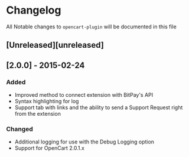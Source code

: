 # Changelog

All Notable changes to `opencart-plugin` will be documented in this file

## [Unreleased][unreleased]

## [2.0.0] - 2015-02-24
### Added
- Improved method to connect extension with BitPay's API
- Syntax highlighting for log
- Support tab with links and the ability to send a Support Request right from the extension

### Changed
- Additional logging for use with the Debug Logging option
- Support for OpenCart 2.0.1.x
